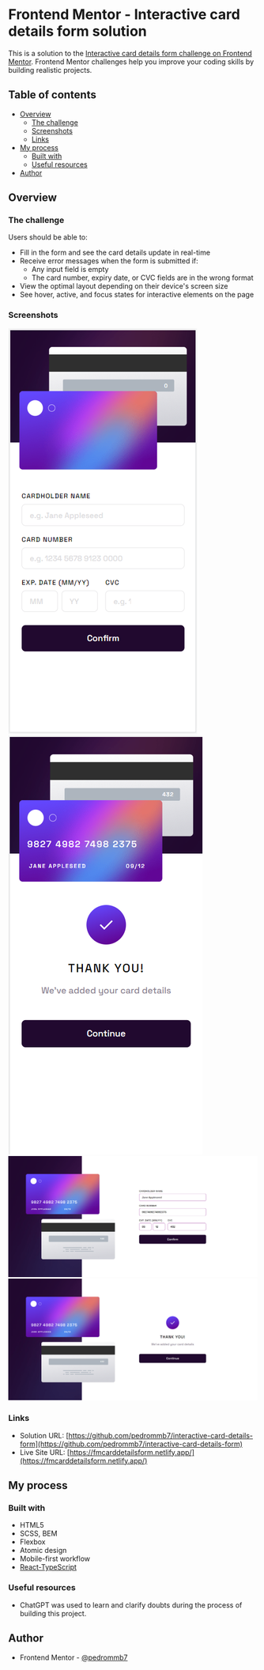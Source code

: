 # Frontend Mentor - Interactive card details form solution

This is a solution to the [Interactive card details form challenge on Frontend Mentor](https://www.frontendmentor.io/challenges/interactive-card-details-form-XpS8cKZDWw). Frontend Mentor challenges help you improve your coding skills by building realistic projects.

## Table of contents

- [Overview](#overview)
  - [The challenge](#the-challenge)
  - [Screenshots](#screenshot)
  - [Links](#links)
- [My process](#my-process)
  - [Built with](#built-with)
  - [Useful resources](#useful-resources)
- [Author](#author)

## Overview

### The challenge

Users should be able to:

- Fill in the form and see the card details update in real-time
- Receive error messages when the form is submitted if:
  - Any input field is empty
  - The card number, expiry date, or CVC fields are in the wrong format
- View the optimal layout depending on their device's screen size
- See hover, active, and focus states for interactive elements on the page

### Screenshots

![](./screenshot_mobile.png)
![](./screenshot_mobile_aftersubmit.png)
![](./screenshot_desktop.png)
![](./screenshot_desktop_aftersubmit.png)

### Links

- Solution URL: [https://github.com/pedrommb7/interactive-card-details-form](https://github.com/pedrommb7/interactive-card-details-form)
- Live Site URL: [https://fmcarddetailsform.netlify.app/](https://fmcarddetailsform.netlify.app/)

## My process

### Built with

- HTML5
- SCSS, BEM
- Flexbox
- Atomic design
- Mobile-first workflow
- [React-TypeScript](https://create-react-app.dev/docs/adding-typescript/)

### Useful resources

- ChatGPT was used to learn and clarify doubts during the process of building this project.

## Author

- Frontend Mentor - [@pedrommb7](https://www.frontendmentor.io/profile/pedrommb7)
